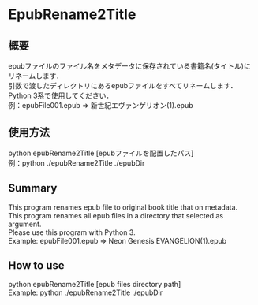 # EpubRename2Title
## 概要
epubファイルのファイル名をメタデータに保存されている書籍名(タイトル)にリネームします．  
引数で渡したディレクトリにあるepubファイルをすべてリネームします．  
Python 3系で使用してください．  
例：epubFile001.epub => 新世紀エヴァンゲリオン(1).epub
## 使用方法
python epubRename2Title [epubファイルを配置したパス]  
例：python ./epubRename2Title ./epubDir

## Summary
This program renames epub file to original book title that on metadata.  
This program renames all epub files in a directory that selected as argument.  
Please use this program with Python 3.  
Example: epubFile001.epub => Neon Genesis EVANGELION(1).epub
## How to use
python epubRename2Title [epub files directory path]  
Example: python ./epubRename2Title ./epubDir

